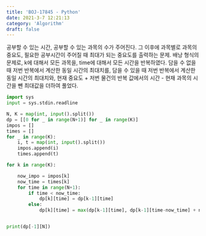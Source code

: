 ```yaml
---
title: 'BOJ-17845 - Python'
date: 2021-3-7 12:21:13
category: 'Algorithm'
draft: false
---
```

공부할 수 있는 시간, 공부할 수 있는 과목의 수가 주어진다. 그 이후에 과목별로 과목의 중요도, 필요한 공부시간이 주어질 때 최대가 되는 중요도를 출력하는 문제. 배낭 형식의 문제로, k에 대해서 모든 과목을, time에 대해서 모든 시간을 반복하였다. 담을 수 없을 때 저번 반복에서 계산한 동일 시간의 최대치를, 담을 수 있을 때 저번 반복에서 계산한 동일 시간의 최대치와, 현재 중요도 + 저번 물건의 반복 값에서의 시간 - 현재 과목의 시간을 뺀 최대값을 더하여 풀었다.
```python
import sys
input = sys.stdin.readline

N, K = map(int, input().split())
dp = [[0 for _ in range(N+1)] for _ in range(K)]
impos = []
times = []
for _ in range(K):
    i, t = map(int, input().split())
    impos.append(i)
    times.append(t)

for k in range(K):

    now_impo = impos[k]
    now_time = times[k]
    for time in range(N+1):
        if time < now_time:
            dp[k][time] = dp[k-1][time]
        else:
            dp[k][time] = max(dp[k-1][time], dp[k-1][time-now_time] + now_impo)


print(dp[-1][N])

```